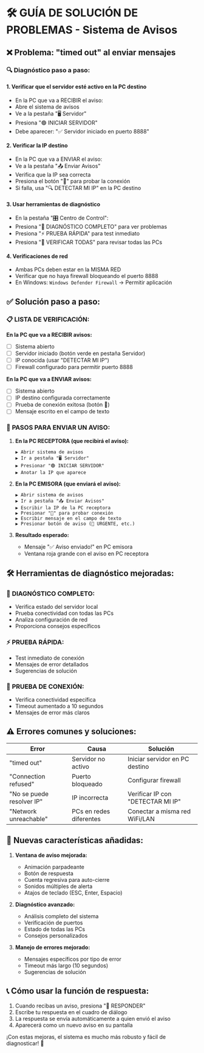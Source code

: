 # 🛠️ GUÍA DE SOLUCIÓN DE PROBLEMAS - Sistema de Avisos

## ❌ Problema: "timed out" al enviar mensajes

### 🔍 Diagnóstico paso a paso:

#### 1. **Verificar que el servidor esté activo en la PC destino**
   - En la PC que va a RECIBIR el aviso:
   - Abre el sistema de avisos
   - Ve a la pestaña "🖥️ Servidor" 
   - Presiona "🟢 INICIAR SERVIDOR"
   - Debe aparecer: "✅ Servidor iniciado en puerto 8888"

#### 2. **Verificar la IP destino**
   - En la PC que va a ENVIAR el aviso:
   - Ve a la pestaña "📤 Enviar Avisos"
   - Verifica que la IP sea correcta
   - Presiona el botón "🔗" para probar la conexión
   - Si falla, usa "🔍 DETECTAR MI IP" en la PC destino

#### 3. **Usar herramientas de diagnóstico**
   - En la pestaña "🎛️ Centro de Control":
   - Presiona "🔧 DIAGNÓSTICO COMPLETO" para ver problemas
   - Presiona "⚡ PRUEBA RÁPIDA" para test inmediato
   - Presiona "🔄 VERIFICAR TODAS" para revisar todas las PCs

#### 4. **Verificaciones de red**
   - Ambas PCs deben estar en la MISMA RED
   - Verificar que no haya firewall bloqueando el puerto 8888
   - En Windows: `Windows Defender Firewall` → Permitir aplicación

## ✅ Solución paso a paso:

### 📋 **LISTA DE VERIFICACIÓN:**

**En la PC que va a RECIBIR avisos:**
- [ ] Sistema abierto
- [ ] Servidor iniciado (botón verde en pestaña Servidor)
- [ ] IP conocida (usar "DETECTAR MI IP")
- [ ] Firewall configurado para permitir puerto 8888

**En la PC que va a ENVIAR avisos:**
- [ ] Sistema abierto
- [ ] IP destino configurada correctamente
- [ ] Prueba de conexión exitosa (botón 🔗)
- [ ] Mensaje escrito en el campo de texto

### 🚀 **PASOS PARA ENVIAR UN AVISO:**

1. **En la PC RECEPTORA (que recibirá el aviso):**
   ```
   ▶️ Abrir sistema de avisos
   ▶️ Ir a pestaña "🖥️ Servidor"
   ▶️ Presionar "🟢 INICIAR SERVIDOR"
   ▶️ Anotar la IP que aparece
   ```

2. **En la PC EMISORA (que enviará el aviso):**
   ```
   ▶️ Abrir sistema de avisos
   ▶️ Ir a pestaña "📤 Enviar Avisos"
   ▶️ Escribir la IP de la PC receptora
   ▶️ Presionar "🔗" para probar conexión
   ▶️ Escribir mensaje en el campo de texto
   ▶️ Presionar botón de aviso (🚨 URGENTE, etc.)
   ```

3. **Resultado esperado:**
   - Mensaje "✅ Aviso enviado!" en PC emisora
   - Ventana roja grande con el aviso en PC receptora

## 🛠️ Herramientas de diagnóstico mejoradas:

### 🔧 **DIAGNÓSTICO COMPLETO:**
- Verifica estado del servidor local
- Prueba conectividad con todas las PCs
- Analiza configuración de red
- Proporciona consejos específicos

### ⚡ **PRUEBA RÁPIDA:**
- Test inmediato de conexión
- Mensajes de error detallados
- Sugerencias de solución

### 🔗 **PRUEBA DE CONEXIÓN:**
- Verifica conectividad específica
- Timeout aumentado a 10 segundos
- Mensajes de error más claros

## ⚠️ Errores comunes y soluciones:

| Error | Causa | Solución |
|-------|-------|----------|
| "timed out" | Servidor no activo | Iniciar servidor en PC destino |
| "Connection refused" | Puerto bloqueado | Configurar firewall |
| "No se puede resolver IP" | IP incorrecta | Verificar IP con "DETECTAR MI IP" |
| "Network unreachable" | PCs en redes diferentes | Conectar a misma red WiFi/LAN |

## 🎯 Nuevas características añadidas:

1. **Ventana de aviso mejorada:**
   - Animación parpadeante
   - Botón de respuesta
   - Cuenta regresiva para auto-cierre
   - Sonidos múltiples de alerta
   - Atajos de teclado (ESC, Enter, Espacio)

2. **Diagnóstico avanzado:**
   - Análisis completo del sistema
   - Verificación de puertos
   - Estado de todas las PCs
   - Consejos personalizados

3. **Manejo de errores mejorado:**
   - Mensajes específicos por tipo de error
   - Timeout más largo (10 segundos)
   - Sugerencias de solución

## 📞 Cómo usar la función de respuesta:

1. Cuando recibas un aviso, presiona "📨 RESPONDER"
2. Escribe tu respuesta en el cuadro de diálogo
3. La respuesta se envía automáticamente a quien envió el aviso
4. Aparecerá como un nuevo aviso en su pantalla

¡Con estas mejoras, el sistema es mucho más robusto y fácil de diagnosticar! 🎉